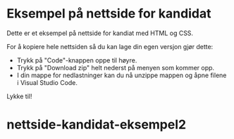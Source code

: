 # Eksempel på nettside for kandidat

Dette er et eksempel på nettside for kandiat med HTML og CSS.

For å kopiere hele nettsiden så du kan lage din egen versjon gjør dette:

- Trykk på "Code"-knappen oppe til høyre.
- Trykk på "Download zip" helt nederst på menyen som kommer opp.
- I din mappe for nedlastninger kan du nå unzippe mappen og åpne filene i Visual Studio Code.

Lykke til!
# nettside-kandidat-eksempel2
